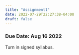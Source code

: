 ```yaml
---
title: "Assignment1"
date: 2022-07-29T22:27:38-04:00
draft: false
---
```


### Due Date: Aug 16 2022

Turn in signed syllabus. 

